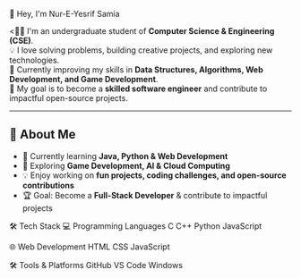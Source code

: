  👋 Hey, I'm Nur-E-Yesrif Samia

<👩‍💻 I'm an undergraduate student of **Computer Science & Engineering (CSE)**.  
💡 I love solving problems, building creative projects, and exploring new technologies.  
🌱 Currently improving my skills in **Data Structures, Algorithms, Web Development, and Game Development**.  
🚀 My goal is to become a **skilled software engineer** and contribute to impactful open-source projects.  

---

## 🔎 About Me  
- 🌱 Currently learning **Java, Python & Web Development**  
- 🎯 Exploring **Game Development, AI & Cloud Computing**  
- 💡 Enjoy working on **fun projects, coding challenges, and open-source contributions**  
- 🏆 Goal: Become a **Full-Stack Developer** & contribute to impactful projects  



🛠️ Tech Stack
    💻 Programming Languages
       C C++ Python JavaScript

   🌐 Web Development
      HTML CSS JavaScript

  🛠 Tools & Platforms
     GitHub VS Code Windows

